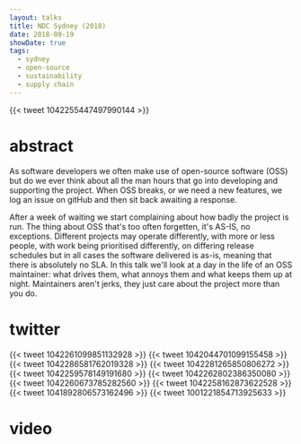 ```yaml
---
layout: talks
title: NDC Sydney (2018)
date: 2018-09-19
showDate: true
tags: 
  - sydney
  - open-source
  - sustainability
  - supply chain
---
```


{{< tweet 1042255447497990144 >}}

# abstract

As software developers we often make use of open-source software (OSS) but do we ever think about all the man hours that go into developing and supporting the project. When OSS breaks, or we need a new features, we log an issue on gitHub and then sit back awaiting a response.

After a week of waiting we start complaining about how badly the project is run. The thing about OSS that's too often forgetten, it's AS-IS, no exceptions. Different projects may operate differently, with more or less people, with work being prioritised differently, on differing release schedules but in all cases the software delivered is as-is, meaning that there is absolutely no SLA. In this talk we'll look at a day in the life of an OSS maintainer: what drives them, what annoys them and what keeps them up at night. Maintainers aren't jerks, they just care about the project more than you do.


# twitter

{{< tweet 1042261099851132928 >}}
{{< tweet 1042044701099155458 >}}
{{< tweet 1042286581762019328 >}}
{{< tweet 1042281265850806272 >}}
{{< tweet 1042259578149191680 >}}
{{< tweet 1042262802386350080 >}}
{{< tweet 1042260673785282560 >}}
{{< tweet 1042258162873622528 >}}
{{< tweet 1041892806573162496 >}}
{{< tweet 1001221854713925633 >}}

# video 

